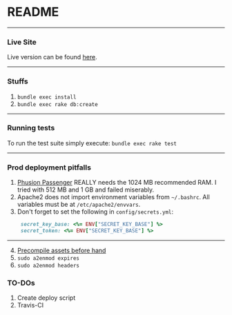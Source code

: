 # README
---
### Live Site
Live version can be found [here](http://laroberto.xyz/).

---
### Stuffs
1. `bundle exec install`
2. `bundle exec rake db:create`

---
### Running tests
To run the test suite simply execute:
`bundle exec rake test`

---

### Prod deployment pitfalls
1. [Phusion Passenger](https://www.phusionpassenger.com/) REALLY needs the 1024 MB recommended RAM. I tried with 512 MB and 1 GB and failed miserably.
2. Apache2 does not import environment variables from `~/.bashrc`. All variables must be at `/etc/apache2/envvars`.
3. Don't forget to set the following in `config/secrets.yml`:
   ```ruby
    secret_key_base: <%= ENV["SECRET_KEY_BASE"] %>
    secret_token: <%= ENV["SECRET_KEY_BASE"] %>
   ```
 ---
4. [Precompile assets before hand](http://guides.rubyonrails.org/asset_pipeline.html#in-production)
5. `sudo a2enmod expires`
6. `sudo a2enmod headers`
 
### TO-DOs
1. Create deploy script
2. Travis-CI